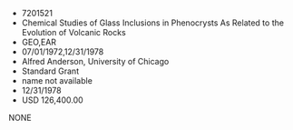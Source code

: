 * 7201521
* Chemical Studies of Glass Inclusions in Phenocrysts As      Related to the Evolution of Volcanic Rocks
* GEO,EAR
* 07/01/1972,12/31/1978
* Alfred Anderson, University of Chicago
* Standard Grant
*   name not available
* 12/31/1978
* USD 126,400.00

NONE